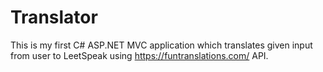 # Translator

This is my first C# ASP.NET MVC application which translates given input from user to LeetSpeak using https://funtranslations.com/ API.
